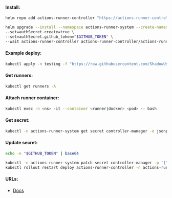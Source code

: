 #### Install:
```bash
helm repo add actions-runner-controller "https://actions-runner-controller.github.io/actions-runner-controller"
```
```bash
helm upgrade --install --namespace actions-runner-system --create-namespace \
--set=authSecret.create=true \
--set=authSecret.github_token="$GITHUB_TOKEN" \
--wait actions-runner-controller actions-runner-controller/actions-runner-controller
```

#### Example deploy:
```bash
kubectl apply -n testing -f "https://raw.githubusercontent.com/ShadowUser17/BasicInstalls/master/github/runner-deploy.yml"
```

#### Get runners:
```bash
kubectl get runners -A
```

#### Attach runner container:
```bash
kubectl exec -n <ns> -it --container <runner|docker> <pod> -- bash
```

#### Get secret:
```bash
kubectl -n actions-runner-system get secret controller-manager -o jsonpath="{.data.github_token}" | base64 -d; echo
```

#### Update secret:
```bash
echo -n "$GITHUB_TOKEN" | base64
```
```bash
kubectl -n actions-runner-system patch secret controller-manager -p '{"data": {"github_token": "<secret>"}}' && \
kubectl rollout restart deploy actions-runner-controller -n actions-runner-system
```

#### URLs:
- [Docs](https://github.com/actions/actions-runner-controller/tree/master/docs)
